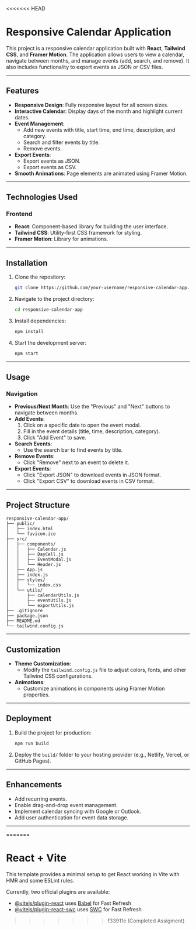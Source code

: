 <<<<<<< HEAD
# Responsive Calendar Application

This project is a responsive calendar application built with **React**, **Tailwind CSS**, and **Framer Motion**. The application allows users to view a calendar, navigate between months, and manage events (add, search, and remove). It also includes functionality to export events as JSON or CSV files.

---

## Features

- **Responsive Design**: Fully responsive layout for all screen sizes.
- **Interactive Calendar**: Display days of the month and highlight current dates.
- **Event Management**:
  - Add new events with title, start time, end time, description, and category.
  - Search and filter events by title.
  - Remove events.
- **Export Events**:
  - Export events as JSON.
  - Export events as CSV.
- **Smooth Animations**: Page elements are animated using Framer Motion.

---

## Technologies Used

### Frontend
- **React**: Component-based library for building the user interface.
- **Tailwind CSS**: Utility-first CSS framework for styling.
- **Framer Motion**: Library for animations.

---

## Installation

1. Clone the repository:
   ```bash
   git clone https://github.com/your-username/responsive-calendar-app.git
   ```

2. Navigate to the project directory:
   ```bash
   cd responsive-calendar-app
   ```

3. Install dependencies:
   ```bash
   npm install
   ```

4. Start the development server:
   ```bash
   npm start
   ```

---

## Usage

### Navigation
- **Previous/Next Month**: Use the "Previous" and "Next" buttons to navigate between months.
- **Add Events**:
  1. Click on a specific date to open the event modal.
  2. Fill in the event details (title, time, description, category).
  3. Click "Add Event" to save.
- **Search Events**:
  - Use the search bar to find events by title.
- **Remove Events**:
  - Click "Remove" next to an event to delete it.
- **Export Events**:
  - Click "Export JSON" to download events in JSON format.
  - Click "Export CSV" to download events in CSV format.

---

## Project Structure

```
responsive-calendar-app/
├── public/
│   ├── index.html
│   └── favicon.ico
├── src/
│   ├── components/
│   │   ├── Calendar.js
│   │   ├── DayCell.js
│   │   ├── EventModal.js
│   │   └── Header.js
│   ├── App.js
│   ├── index.js
│   ├── styles/
│   │   └── index.css
│   └── utils/
│       ├── calendarUtils.js
│       ├── eventUtils.js
│       └── exportUtils.js
├── .gitignore
├── package.json
├── README.md
└── tailwind.config.js
```

---

## Customization

- **Theme Customization**:
  - Modify the `tailwind.config.js` file to adjust colors, fonts, and other Tailwind CSS configurations.
- **Animations**:
  - Customize animations in components using Framer Motion properties.

---

## Deployment

1. Build the project for production:
   ```bash
   npm run build
   ```

2. Deploy the `build/` folder to your hosting provider (e.g., Netlify, Vercel, or GitHub Pages).

---

## Enhancements

- Add recurring events.
- Enable drag-and-drop event management.
- Implement calendar syncing with Google or Outlook.
- Add user authentication for event data storage.

---


=======
# React + Vite

This template provides a minimal setup to get React working in Vite with HMR and some ESLint rules.

Currently, two official plugins are available:

- [@vitejs/plugin-react](https://github.com/vitejs/vite-plugin-react/blob/main/packages/plugin-react/README.md) uses [Babel](https://babeljs.io/) for Fast Refresh
- [@vitejs/plugin-react-swc](https://github.com/vitejs/vite-plugin-react-swc) uses [SWC](https://swc.rs/) for Fast Refresh
>>>>>>> f33911e (Completed Assigment)
